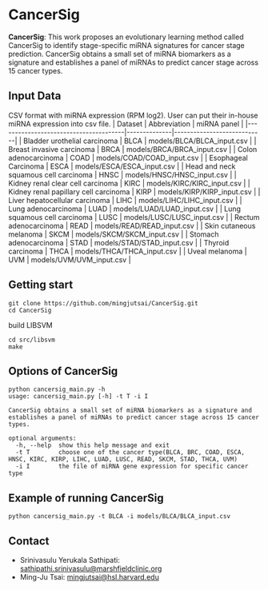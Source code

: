 # CancerSig

**CancerSig**: This work proposes an evolutionary learning method called CancerSig to identify stage-specific miRNA signatures for cancer stage prediction. CancerSig obtains a small set of miRNA biomarkers as a signature and establishes a panel of miRNAs to predict cancer stage across 15 cancer types.

## Input Data

CSV format with miRNA expression (RPM log2). User can put their in-house miRNA expression into csv file.
| Dataset                               | Abbreviation | miRNA panel                |
|---------------------------------------|--------------|----------------------------|
| Bladder urothelial carcinoma          | BLCA         | models/BLCA/BLCA_input.csv |
| Breast invasive carcinoma             | BRCA         | models/BRCA/BRCA_input.csv |
| Colon adenocarcinoma                  | COAD         | models/COAD/COAD_input.csv |
| Esophageal Carcinoma                  | ESCA         | models/ESCA/ESCA_input.csv |
| Head and neck squamous cell carcinoma | HNSC         | models/HNSC/HNSC_input.csv |
| Kidney renal clear cell carcinoma     | KIRC         | models/KIRC/KIRC_input.csv |
| Kidney renal papillary cell carcinoma | KIRP         | models/KIRP/KIRP_input.csv |
| Liver hepatocellular carcinoma        | LIHC         | models/LIHC/LIHC_input.csv |
| Lung adenocarcinoma                   | LUAD         | models/LUAD/LUAD_input.csv |
| Lung squamous cell carcinoma          | LUSC         | models/LUSC/LUSC_input.csv |
| Rectum adenocarcinoma                 | READ         | models/READ/READ_input.csv |
| Skin cutaneous melanoma               | SKCM         | models/SKCM/SKCM_input.csv |
| Stomach adenocarcinoma                | STAD         | models/STAD/STAD_input.csv |
| Thyroid carcinoma                     | THCA         | models/THCA/THCA_input.csv |
| Uveal melanoma                        | UVM          | models/UVM/UVM_input.csv   |

## Getting start

```shell
git clone https://github.com/mingjutsai/CancerSig.git
cd CancerSig
```

build LIBSVM

```shell
cd src/libsvm
make
```

## Options of CancerSig

```shell
python cancersig_main.py -h
usage: cancersig_main.py [-h] -t T -i I

CancerSig obtains a small set of miRNA biomarkers as a signature and establishes a panel of miRNAs to predict cancer stage across 15 cancer
types.

optional arguments:
  -h, --help  show this help message and exit
  -t T        choose one of the cancer type(BLCA, BRC, COAD, ESCA, HNSC, KIRC, KIRP, LIHC, LUAD, LUSC, READ, SKCM, STAD, THCA, UVM)
  -i I        the file of miRNA gene expression for specific cancer type
```

## Example of running CancerSig

```shell
python cancersig_main.py -t BLCA -i models/BLCA/BLCA_input.csv
```

## Contact

- Srinivasulu Yerukala Sathipati: sathipathi.srinivasulu@marshfieldclinic.org
- Ming-Ju Tsai: mingjutsai@hsl.harvard.edu
